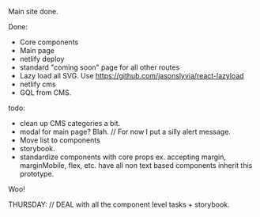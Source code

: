 Main site done.

Done:

- Core components
- Main page
- netlify deploy
- standard "coming soon" page for all other routes
- Lazy load all SVG. Use https://github.com/jasonslyvia/react-lazyload
- netlify cms
- GQL from CMS.

todo:

- clean up CMS categories a bit.
- modal for main page? Blah. // For now I put a silly alert message.
- Move list to components
- storybook.
- standardize components with core props ex. accepting margin, marginMobile, flex, etc. have all non text based components inherit this prototype.

Woo!

THURSDAY:
 // DEAL with all the component level tasks + storybook. 
